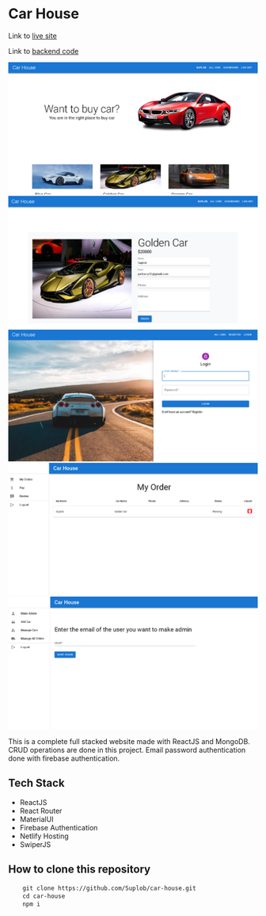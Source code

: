 # Car House

Link to [live site](https://suplob-car-house.netlify.app/home)

Link to [backend code](https://github.com/Suplob/car-house-server)

<img src='screenshots/home.PNG'>

<img src='screenshots/order.PNG'>

<img src='screenshots/login-form.PNG'>

<img src='screenshots/dashboard-client.PNG'>

<img src='screenshots/dashboard-admin.PNG'>

This is a complete full stacked website made with ReactJS and MongoDB. CRUD operations are done in this project. Email password authentication done with firebase authentication.

## Tech Stack

- ReactJS
- React Router
- MaterialUI
- Firebase Authentication
- Netlify Hosting
- SwiperJS

## How to clone this repository

```
    git clone https://github.com/Suplob/car-house.git
    cd car-house
    npm i
```

